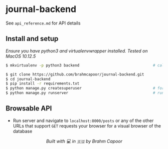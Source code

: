 # journal-backend

See `api_reference.md` for API details

## Install and setup
_Ensure you have python3 and virtualenvwrapper installed. Tested on MacOS 10.12.5_
```bash
$ mkvirtualenv -p python3 backend                                 # call the env whatever you want

$ git clone https://github.com/brahmcapoor/journal-backend.git
$ cd journal-backend
$ pip install -r requirements.txt
$ python manage.py createsuperuser                                # for auth purposes
$ python manage.py runserver                                      # runs server on port 8000
```

## Browsable API

* Run server and navigate to `localhost:8000/posts` or any of the other URLs that support `GET` requests your browser for a visual browser of the database

<p align='center'>
<em> Built with 💻 in 🇸🇬 by Brahm Capoor </em>
</p>
